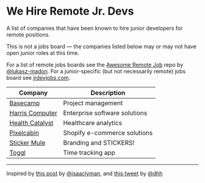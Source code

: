 # We Hire Remote Jr. Devs
A list of companies that have been known to hire junior developers for remote positions.

This is not a jobs board &mdash; the companies listed below may or may not have open junior roles at this time.

For a list of remote jobs boards see the [Awesome Remote Job](https://github.com/lukasz-madon/awesome-remote-job) repo by [@lukasz-madon](https://gthub.com/lukasz-madon).
For a junior-specific (but not necessarily remote) jobs board see [jrdevjobs.com](https://www.jrdevjobs.com).

| Company  | Description |
| -------- |------------ |
|[Basecamp](https://basecamp.com/about/jobs)|Project management|
|[Harris Computer](https://harriscomputer.wd3.myworkdayjobs.com/1)|Enterprise software solutions|
|[Health Catalyst](https://www.healthcatalyst.com/job-openings/)|Healthcare analytics|
|[Pixelcabin](https://pixelcabin.io/)|Shopify e-commerce solutions|
|[Sticker Mule](https://www.stickermule.com/career/ce28dfcc-6260-4703-9b99-66c69b34493a)|Branding and STICKERS!|
|[Toggl](https://toggl.com/jobs/)|Time tracking app|

---
Inspired by [this post](https://dev.to/isaacandsuch/if-you-dont-hire-juniors-you-dont-deserve-seniors-48kb) by [@isaaclyman](https://github.com/isaaclyman), and [this tweet](https://twitter.com/dhh/status/1043204269770330112) by [@dhh](https://github.com/dhh)
